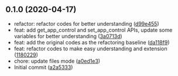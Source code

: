 ## 0.1.0 (2020-04-17)

* refactor: refactor codes for better understanding ([d99e455](https://github.com/moooofly/radar-go-client/commit/d99e455))
* feat: add get_app_control and set_app_control APIs, update some variables for better understanding ([3a0713d](https://github.com/moooofly/radar-go-client/commit/3a0713d))
* feat: add the original codes as the refactoring baseline ([da118f9](https://github.com/moooofly/radar-go-client/commit/da118f9))
* feat: refactor codes to make easy understanding and extension ([1180229](https://github.com/moooofly/radar-go-client/commit/1180229))
* chore: update files mode ([a0ed1e3](https://github.com/moooofly/radar-go-client/commit/a0ed1e3))
* Initial commit ([a2a5333](https://github.com/moooofly/radar-go-client/commit/a2a5333))



